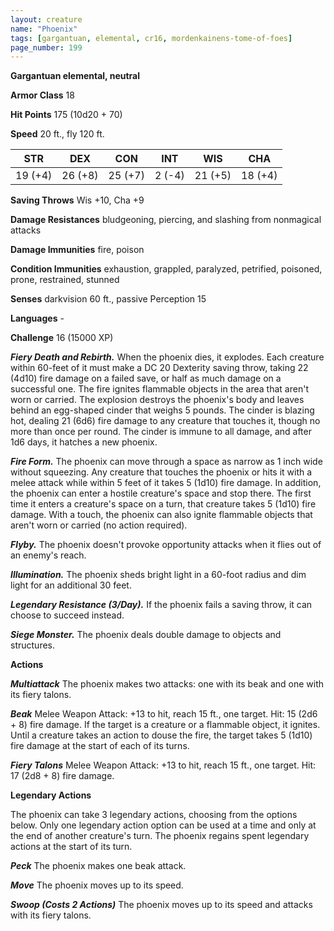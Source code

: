 ```yaml
---
layout: creature
name: "Phoenix"
tags: [gargantuan, elemental, cr16, mordenkainens-tome-of-foes]
page_number: 199
---
```


**Gargantuan elemental, neutral**

**Armor Class** 18

**Hit Points** 175  (10d20 + 70)

**Speed** 20 ft., fly 120 ft.

|   STR   |   DEX   |   CON   |   INT   |   WIS   |   CHA   |
|:-------:|:-------:|:-------:|:-------:|:-------:|:-------:|
| 19 (+4) | 26 (+8) | 25 (+7) | 2 (-4) | 21 (+5) | 18 (+4) |

**Saving Throws** Wis +10, Cha +9

**Damage Resistances** bludgeoning, piercing, and slashing from nonmagical attacks

**Damage Immunities** fire, poison

**Condition Immunities** exhaustion, grappled, paralyzed, petrified, poisoned, prone, restrained, stunned

**Senses** darkvision 60 ft., passive Perception 15

**Languages** -

**Challenge** 16 (15000 XP)

***Fiery Death and Rebirth.*** When the phoenix dies, it explodes. Each creature within 60-feet of it must make a DC 20 Dexterity saving throw, taking 22 (4d10) fire damage on a failed save, or half as much damage on a successful one. The fire ignites flammable objects in the area that aren't worn or carried.
The explosion destroys the phoenix's body and leaves behind an egg-shaped cinder that weighs 5 pounds. The cinder is blazing hot, dealing 21 (6d6) fire damage to any creature that touches it, though no more than once per round. The cinder is immune to all damage, and after 1d6 days, it hatches a new phoenix.

***Fire Form.*** The phoenix can move through a space as narrow as 1 inch wide without squeezing. Any creature that touches the phoenix or hits it with a melee attack while within 5 feet of it takes 5 (1d10) fire damage. In addition, the phoenix can enter a hostile creature's space and stop there. The first time it enters a creature's space on a turn, that creature takes 5 (1d10) fire damage. With a touch, the phoenix can also ignite flammable objects that aren't worn or carried (no action required).

***Flyby.*** The phoenix doesn't provoke opportunity attacks when it flies out of an enemy's reach.

***Illumination.*** The phoenix sheds bright light in a 60-foot radius and dim light for an additional 30 feet.

***Legendary Resistance (3/Day).*** If the phoenix fails a saving throw, it can choose to succeed instead.

***Siege Monster.*** The phoenix deals double damage to objects and structures.

**Actions**

***Multiattack*** The phoenix makes two attacks: one with its beak and one with its fiery talons.

***Beak*** Melee Weapon Attack: +13 to hit, reach 15 ft., one target. Hit: 15 (2d6 + 8) fire damage. If the target is a creature or a flammable object, it ignites. Until a creature takes an action to douse the fire, the target takes 5 (1d10) fire damage at the start of each of its turns.

***Fiery Talons*** Melee Weapon Attack: +13 to hit, reach 15 ft., one target. Hit: 17 (2d8 + 8) fire damage.

**Legendary Actions**

The phoenix can take 3 legendary actions, choosing from the options below. Only one legendary action option can be used at a time and only at the end of another creature's turn. The phoenix regains spent legendary actions at the start of its turn.

***Peck*** The phoenix makes one beak attack.

***Move*** The phoenix moves up to its speed.

***Swoop (Costs 2 Actions)*** The phoenix moves up to its speed and attacks with its fiery talons.